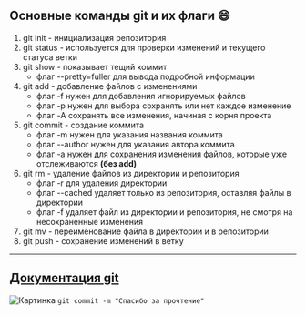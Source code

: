 ## Основные команды git и их флаги :smile:
1. git init - инициализация репозитория
2. git status - используется для проверки изменений и текущего статуса ветки
3. git show - показывает тещий коммит
    - флаг --pretty=fuller для вывода подробной информации
4. git add - добавление файлов с изменениями
    - флаг -f нужен для добавления игнорируемых файлов
	- флаг -p нужен для выбора сохранять или нет каждое изменение
	- флаг -A сохранять все изменения, начиная с корня проекта
5. git commit - создание коммита
    - флаг -m нужен для указания названия коммита
	- флаг --author нужен для указания автора коммита
	- флаг -a нужен для сохранения изменения файлов, которые уже отслеживаются **(без add)**
6. git rm - удаление файлов из директории и репозитория
    - флаг -r для удаления директории
	- флаг --cached удаляет только из репозитория, оставляя файлы в директории
	- флаг -f удаляет файл из директории и репозитория, не смотря на несохраненные изменения
7. git mv - переименование файла в директории и в репозитории
8. git push - сохранение изменений в ветку
---
[Документация git](https://git-scm.com/doc)
---
![Картинка](https://img.freepik.com/premium-vector/cartoon-3d-character-developer-designer-working-laptop-web-app-development-deploy-frontend_808510-1455.jpg?w=996)
`git commit -m "Спасибо за прочтение"`